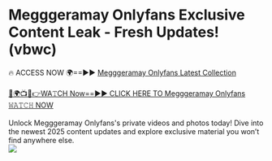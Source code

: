 # Megggeramay Onlyfans Exclusive Content Leak - Fresh Updates! (vbwc)

🔥 ACCESS NOW 🌍==►► <a href="https://tinyurl.com/kvy9nzfs" rel="nofollow">Megggeramay Onlyfans Latest Collection</a>
<br><br>
[🔴🌍📺📱👉WA𝚃CH Now==►► CLICK HERE TO Megggeramay Onlyfans 𝚆𝙰𝚃𝙲𝙷 NOW](https://tinyurl.com/kvy9nzfs)
<br><br>
Unlock Megggeramay Onlyfans's private videos and photos today! Dive into the newest 2025 content updates and explore exclusive material you won’t find anywhere else.
<br>
<a href="https://tinyurl.com/kvy9nzfs" rel="nofollow" data-target="animated-image.originalLink"><img src="https://camo.githubusercontent.com/8a4f000d20f83aca3bf7ec5f350d767afa0574a8a352519fd8cfa583a6f93a33/68747470733a2f2f692e696d6775722e636f6d2f644a486b345a712e676966" data-canonical-src="https://i.imgur.com/dJHk4Zq.gif" style="max-width: 100%; display: inline-block;" data-target="animated-image.originalImage"></a>
<br>
